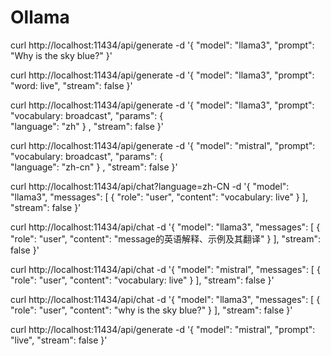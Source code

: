 # Ollama

curl http://localhost:11434/api/generate -d '{
  "model": "llama3",
  "prompt": "Why is the sky blue?"
}'


curl http://localhost:11434/api/generate -d '{
  "model": "llama3",
  "prompt": "word: live",
  "stream": false
}'


curl http://localhost:11434/api/generate -d '{
  "model": "llama3",
  "prompt": "vocabulary: broadcast",
  "params": {  
        "language": "zh"
    }  ,
  "stream": false
}'

curl http://localhost:11434/api/generate -d '{
  "model": "mistral",
  "prompt": "vocabulary: broadcast",
  "params": {  
        "language": "zh-cn"
    }  ,
  "stream": false
}'


curl http://localhost:11434/api/chat?language=zh-CN -d '{
  "model": "llama3",
  "messages": [
    {
      "role": "user",
      "content": "vocabulary: live"
    }
  ],
  "stream": false
}'

curl http://localhost:11434/api/chat -d '{
  "model": "llama3",
  "messages": [
    {
      "role": "user",
      "content": "message的英语解释、示例及其翻译"
    }
  ],
  "stream": false
}'


curl http://localhost:11434/api/chat -d '{
  "model": "mistral",
  "messages": [
    {
      "role": "user",
      "content": "vocabulary: live"
    }
  ],
  "stream": false
}'


curl http://localhost:11434/api/chat -d '{
  "model": "llama3",
  "messages": [
    {
      "role": "user",
      "content": "why is the sky blue?"
    }
  ],
  "stream": false
}'


curl http://localhost:11434/api/generate -d '{
  "model": "mistral",
  "prompt": "live",
  "stream": false
}'

